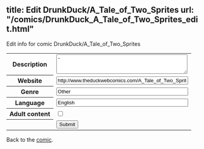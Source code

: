 title: Edit DrunkDuck/A_Tale_of_Two_Sprites
url: "/comics/DrunkDuck_A_Tale_of_Two_Sprites_edit.html"
---
Edit info for comic DrunkDuck/A_Tale_of_Two_Sprites

<form name="comic" action="http://gaepostmail.appspot.com/comic/" method="post">
<table class="comicinfo">
<tr>
<th>Description</th><td><textarea name="description" cols="40" rows="3">-</textarea></td>
</tr>
<tr>
<th>Website</th><td><input type="text" name="url" value="http://www.theduckwebcomics.com/A_Tale_of_Two_Sprites/" size="40"/></td>
</tr>
<tr>
<th>Genre</th><td><input type="text" name="genre" value="Other" size="40"/></td>
</tr>
<tr>
<th>Language</th><td><input type="text" name="language" value="English" size="40"/></td>
</tr>
<tr>
<th>Adult content</th><td><input type="checkbox" name="adult" value="adult" /></td>
</tr>
<tr>
<th></th><td>
<input type="hidden" name="comic" value="DrunkDuck_A_Tale_of_Two_Sprites" />
<input type="submit" name="submit" value="Submit" />
</td>
</tr>
</table>
</form>

Back to the [comic](DrunkDuck_A_Tale_of_Two_Sprites.html).
